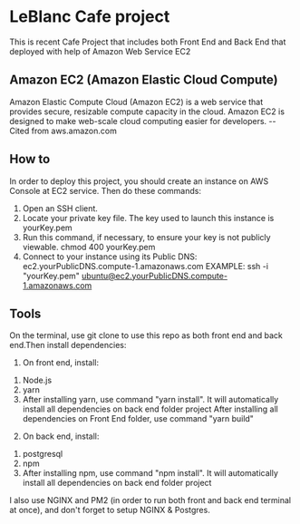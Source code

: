 # LeBlanc Cafe project
This is recent Cafe Project that includes both Front End and Back End that deployed with help of Amazon Web Service EC2

## Amazon EC2 (Amazon Elastic Cloud Compute)
Amazon Elastic Compute Cloud (Amazon EC2) is a web service that provides secure, resizable compute capacity in the cloud. Amazon EC2 is designed to make web-scale cloud computing easier for developers. --Cited from aws.amazon.com

## How to
In order to deploy this project, you should create an instance on AWS Console at EC2 service. Then do these commands:
1. Open an SSH client.
2. Locate your private key file. The key used to launch this instance is yourKey.pem
3. Run this command, if necessary, to ensure your key is not publicly viewable.
   chmod 400 yourKey.pem
4. Connect to your instance using its Public DNS:
   ec2.yourPublicDNS.compute-1.amazonaws.com
EXAMPLE:
ssh -i "yourKey.pem" ubuntu@ec2.yourPublicDNS.compute-1.amazonaws.com

## Tools
On the terminal, use git clone to use this repo as both front end and back end.Then install dependencies:

1) On front end, install:

1. Node.js
2. yarn
3. After installing yarn, use command "yarn install". It will automatically install all dependencies on back end folder project
After installing all dependencies on Front End folder, use command "yarn build"

2) On back end, install:
1. postgresql
2. npm
3. After installing npm, use command "npm install". It will automatically install all dependencies on back end folder project
   
I also use NGINX and PM2 (in order to run both front and back end terminal at once), and don't forget to setup NGINX & Postgres.
